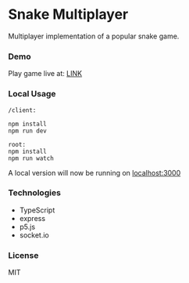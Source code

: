 # Snake Multiplayer 

Multiplayer implementation of a popular snake game.

### Demo

Play game live at: [LINK](https://damp-mesa-47351.herokuapp.com/)

### Local Usage

```
/client:

npm install
npm run dev

root: 
npm install
npm run watch
```
A local version will now be running on [localhost:3000](http://localhost:3000)

### Technologies

* TypeScript
* express
* p5.js
* socket.io

### License

MIT
